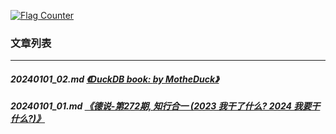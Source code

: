 <a rel="nofollow" href="http://info.flagcounter.com/h9V1"  ><img src="http://s03.flagcounter.com/count/h9V1/bg_FFFFFF/txt_000000/border_CCCCCC/columns_2/maxflags_12/viewers_0/labels_0/pageviews_0/flags_0/"  alt="Flag Counter"  border="0"  ></a>  
  
### 文章列表  
----  
##### 20240101_02.md   [《DuckDB book: <DuckDB In Action> by MotheDuck》](20240101_02.md)  
##### 20240101_01.md   [《德说-第272期, 知行合一 (2023 我干了什么? 2024 我要干什么?)》](20240101_01.md)  
